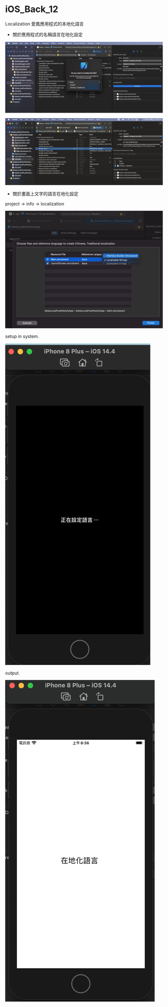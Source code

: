 # iOS_Back_12
Localization 愛鳳應用程式的本地化語言

* 關於應用程式的名稱語言在地化設定

 ![](https://github.com/QueenieCplusplus/iOS_Back_12/raw/main/info%20property%20list.png)
 
 ![](https://raw.githubusercontent.com/QueenieCplusplus/iOS_Back_12/main/app%20name.png)

* 關於畫面上文字的語言在地化設定

project -> info -> localization

![](https://raw.githubusercontent.com/QueenieCplusplus/iOS_Back_12/main/2.Localization%202.png)


setup in system.

![](https://raw.githubusercontent.com/QueenieCplusplus/iOS_Back_12/main/5.setup.png)

output.

![](https://raw.githubusercontent.com/QueenieCplusplus/iOS_Back_12/main/output.png)
